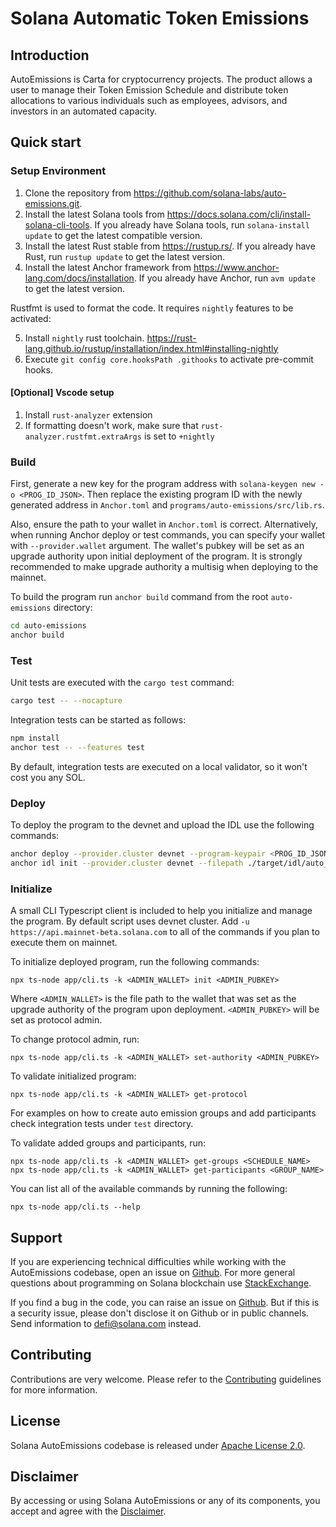 # Solana Automatic Token Emissions

## Introduction

AutoEmissions is Carta for cryptocurrency projects. The product allows a user to manage their Token Emission Schedule and distribute token allocations to various individuals such as employees, advisors, and investors in an automated capacity.

## Quick start

### Setup Environment

1. Clone the repository from <https://github.com/solana-labs/auto-emissions.git>.
2. Install the latest Solana tools from <https://docs.solana.com/cli/install-solana-cli-tools>. If you already have Solana tools, run `solana-install update` to get the latest compatible version.
3. Install the latest Rust stable from <https://rustup.rs/>. If you already have Rust, run `rustup update` to get the latest version.
4. Install the latest Anchor framework from <https://www.anchor-lang.com/docs/installation>. If you already have Anchor, run `avm update` to get the latest version.

Rustfmt is used to format the code. It requires `nightly` features to be activated:

5. Install `nightly` rust toolchain. <https://rust-lang.github.io/rustup/installation/index.html#installing-nightly>
6. Execute `git config core.hooksPath .githooks` to activate pre-commit hooks.

#### [Optional] Vscode setup

1. Install `rust-analyzer` extension
2. If formatting doesn't work, make sure that `rust-analyzer.rustfmt.extraArgs` is set to `+nightly`

### Build

First, generate a new key for the program address with `solana-keygen new -o <PROG_ID_JSON>`. Then replace the existing program ID with the newly generated address in `Anchor.toml` and `programs/auto-emissions/src/lib.rs`.

Also, ensure the path to your wallet in `Anchor.toml` is correct. Alternatively, when running Anchor deploy or test commands, you can specify your wallet with `--provider.wallet` argument. The wallet's pubkey will be set as an upgrade authority upon initial deployment of the program. It is strongly recommended to make upgrade authority a multisig when deploying to the mainnet.

To build the program run `anchor build` command from the root `auto-emissions` directory:

```sh
cd auto-emissions
anchor build
```

### Test

Unit tests are executed with the `cargo test` command:

```sh
cargo test -- --nocapture
```

Integration tests can be started as follows:

```sh
npm install
anchor test -- --features test
```

By default, integration tests are executed on a local validator, so it won't cost you any SOL.

### Deploy

To deploy the program to the devnet and upload the IDL use the following commands:

```sh
anchor deploy --provider.cluster devnet --program-keypair <PROG_ID_JSON>
anchor idl init --provider.cluster devnet --filepath ./target/idl/auto_emissions.json <PROGRAM ID>
```

### Initialize

A small CLI Typescript client is included to help you initialize and manage the program. By default script uses devnet cluster. Add `-u https://api.mainnet-beta.solana.com` to all of the commands if you plan to execute them on mainnet.

To initialize deployed program, run the following commands:

```
npx ts-node app/cli.ts -k <ADMIN_WALLET> init <ADMIN_PUBKEY>
```

Where `<ADMIN_WALLET>` is the file path to the wallet that was set as the upgrade authority of the program upon deployment. `<ADMIN_PUBKEY>` will be set as protocol admin.

To change protocol admin, run:

```
npx ts-node app/cli.ts -k <ADMIN_WALLET> set-authority <ADMIN_PUBKEY>
```

To validate initialized program:

```
npx ts-node app/cli.ts -k <ADMIN_WALLET> get-protocol
```

For examples on how to create auto emission groups and add participants check integration tests under `test` directory.

To validate added groups and participants, run:

```
npx ts-node app/cli.ts -k <ADMIN_WALLET> get-groups <SCHEDULE_NAME>
npx ts-node app/cli.ts -k <ADMIN_WALLET> get-participants <GROUP_NAME>
```

You can list all of the available commands by running the following:

```
npx ts-node app/cli.ts --help
```

## Support

If you are experiencing technical difficulties while working with the AutoEmissions codebase, open an issue on [Github](https://github.com/solana-labs/auto-emissions/issues). For more general questions about programming on Solana blockchain use [StackExchange](https://solana.stackexchange.com).

If you find a bug in the code, you can raise an issue on [Github](https://github.com/solana-labs/auto-emissions/issues). But if this is a security issue, please don't disclose it on Github or in public channels. Send information to defi@solana.com instead.

## Contributing

Contributions are very welcome. Please refer to the [Contributing](https://github.com/solana-labs/solana/blob/master/CONTRIBUTING.md) guidelines for more information.

## License

Solana AutoEmissions codebase is released under [Apache License 2.0](LICENSE).

## Disclaimer

By accessing or using Solana AutoEmissions or any of its components, you accept and agree with the [Disclaimer](DISCLAIMER.md).
